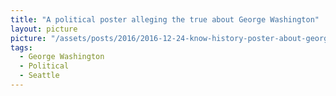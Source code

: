 ```yaml
---
title: "A political poster alleging the true about George Washington"
layout: picture
picture: "/assets/posts/2016/2016-12-24-know-history-poster-about-george-washington/20161224_231934356_iOS.jpg"
tags:
  - George Washington
  - Political
  - Seattle
---
```

